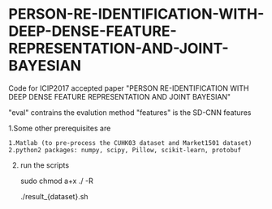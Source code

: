 # PERSON-RE-IDENTIFICATION-WITH-DEEP-DENSE-FEATURE-REPRESENTATION-AND-JOINT-BAYESIAN
Code for ICIP2017 accepted paper "PERSON RE-IDENTIFICATION WITH DEEP DENSE FEATURE REPRESENTATION AND JOINT BAYESIAN"


"eval" contrains the evalution method
"features" is the SD-CNN features

1.Some other prerequisites are

    1.Matlab (to pre-process the CUHK03 dataset and Market1501 dataset)
    2.python2 packages: numpy, scipy, Pillow, scikit-learn, protobuf

2. run the scripts


    sudo chmod a+x ./ -R
    
    ./result_{dataset}.sh
   
